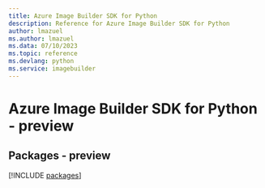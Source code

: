 ```yaml
---
title: Azure Image Builder SDK for Python
description: Reference for Azure Image Builder SDK for Python
author: lmazuel
ms.author: lmazuel
ms.data: 07/10/2023
ms.topic: reference
ms.devlang: python
ms.service: imagebuilder
---
```

# Azure Image Builder SDK for Python - preview
## Packages - preview
[!INCLUDE [packages](image-builder-index.md)]